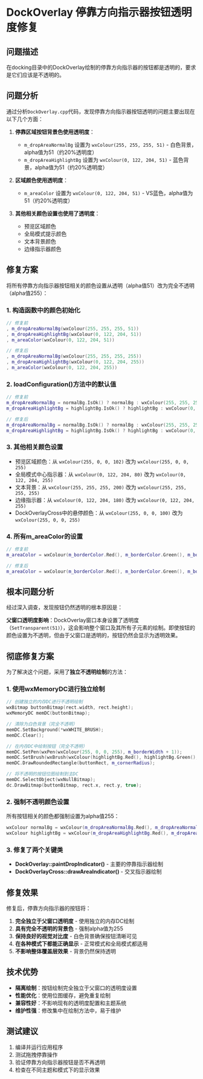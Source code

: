 # DockOverlay 停靠方向指示器按钮透明度修复

## 问题描述
在docking目录中的DockOverlay绘制的停靠方向指示器的按钮都是透明的，要求是它们应该是不透明的。

## 问题分析
通过分析`DockOverlay.cpp`代码，发现停靠方向指示器按钮透明的问题主要出现在以下几个方面：

1. **停靠区域按钮背景色使用透明度**：
   - `m_dropAreaNormalBg` 设置为 `wxColour(255, 255, 255, 51)` - 白色背景，alpha值为51（约20%透明度）
   - `m_dropAreaHighlightBg` 设置为 `wxColour(0, 122, 204, 51)` - 蓝色背景，alpha值为51（约20%透明度）

2. **区域颜色使用透明度**：
   - `m_areaColor` 设置为 `wxColour(0, 122, 204, 51)` - VS蓝色，alpha值为51（约20%透明度）

3. **其他相关颜色设置也使用了透明度**：
   - 预览区域颜色
   - 全局模式提示颜色
   - 文本背景颜色
   - 边缘指示器颜色

## 修复方案
将所有停靠方向指示器按钮相关的颜色设置从透明（alpha值51）改为完全不透明（alpha值255）：

### 1. 构造函数中的颜色初始化
```cpp
// 修复前
, m_dropAreaNormalBg(wxColour(255, 255, 255, 51))
, m_dropAreaHighlightBg(wxColour(0, 122, 204, 51))
, m_areaColor(wxColour(0, 122, 204, 51))

// 修复后
, m_dropAreaNormalBg(wxColour(255, 255, 255, 255))
, m_dropAreaHighlightBg(wxColour(0, 122, 204, 255))
, m_areaColor(wxColour(0, 122, 204, 255))
```

### 2. loadConfiguration()方法中的默认值
```cpp
// 修复前
m_dropAreaNormalBg = normalBg.IsOk() ? normalBg : wxColour(255, 255, 255, 51);
m_dropAreaHighlightBg = highlightBg.IsOk() ? highlightBg : wxColour(0, 122, 204, 51);

// 修复后
m_dropAreaNormalBg = normalBg.IsOk() ? normalBg : wxColour(255, 255, 255, 255);
m_dropAreaHighlightBg = highlightBg.IsOk() ? highlightBg : wxColour(0, 122, 204, 255);
```

### 3. 其他相关颜色设置
- 预览区域颜色：从 `wxColour(255, 0, 0, 102)` 改为 `wxColour(255, 0, 0, 255)`
- 全局模式中心指示器：从 `wxColour(0, 122, 204, 80)` 改为 `wxColour(0, 122, 204, 255)`
- 文本背景：从 `wxColour(255, 255, 255, 200)` 改为 `wxColour(255, 255, 255, 255)`
- 边缘指示器：从 `wxColour(0, 122, 204, 180)` 改为 `wxColour(0, 122, 204, 255)`
- DockOverlayCross中的悬停颜色：从 `wxColour(255, 0, 0, 100)` 改为 `wxColour(255, 0, 0, 255)`

### 4. 所有m_areaColor的设置
```cpp
// 修复前
m_areaColor = wxColour(m_borderColor.Red(), m_borderColor.Green(), m_borderColor.Blue(), 51);

// 修复后
m_areaColor = wxColour(m_borderColor.Red(), m_borderColor.Green(), m_borderColor.Blue(), 255);
```

## 根本问题分析
经过深入调查，发现按钮仍然透明的根本原因是：

**父窗口透明度影响**：DockOverlay窗口本身设置了透明度（`SetTransparent(51)`），这会影响整个窗口及其所有子元素的绘制。即使按钮的颜色设置为不透明，但由于父窗口是透明的，按钮仍然会显示为透明效果。

## 彻底修复方案
为了解决这个问题，采用了**独立不透明绘制**的方法：

### 1. 使用wxMemoryDC进行独立绘制
```cpp
// 创建独立的内存DC进行不透明绘制
wxBitmap buttonBitmap(rect.width, rect.height);
wxMemoryDC memDC(buttonBitmap);

// 清除为白色背景（完全不透明）
memDC.SetBackground(*wxWHITE_BRUSH);
memDC.Clear();

// 在内存DC中绘制按钮（完全不透明）
memDC.SetPen(wxPen(wxColour(255, 0, 0, 255), m_borderWidth + 1));
memDC.SetBrush(wxBrush(wxColour(highlightBg.Red(), highlightBg.Green(), highlightBg.Blue(), 255)));
memDC.DrawRoundedRectangle(buttonRect, m_cornerRadius);

// 将不透明的按钮位图绘制到主DC
memDC.SelectObject(wxNullBitmap);
dc.DrawBitmap(buttonBitmap, rect.x, rect.y, true);
```

### 2. 强制不透明颜色设置
所有按钮相关的颜色都强制设置为alpha值255：
```cpp
wxColour normalBg = wxColour(m_dropAreaNormalBg.Red(), m_dropAreaNormalBg.Green(), m_dropAreaNormalBg.Blue(), 255);
wxColour highlightBg = wxColour(m_dropAreaHighlightBg.Red(), m_dropAreaHighlightBg.Green(), m_dropAreaHighlightBg.Blue(), 255);
```

### 3. 修复了两个关键类
- **DockOverlay::paintDropIndicator()** - 主要的停靠指示器绘制
- **DockOverlayCross::drawAreaIndicator()** - 交叉指示器绘制

## 修复效果
修复后，停靠方向指示器的按钮将：
1. **完全独立于父窗口透明度** - 使用独立的内存DC绘制
2. **具有完全不透明的背景色** - 强制alpha值为255
3. **保持良好的视觉对比度** - 白色背景确保按钮清晰可见
4. **在各种模式下都能正确显示** - 正常模式和全局模式都适用
5. **不影响整体覆盖层效果** - 背景仍然保持透明

## 技术优势
- **隔离绘制**：按钮绘制完全独立于父窗口的透明度设置
- **性能优化**：使用位图缓存，避免重复绘制
- **兼容性好**：不影响现有的透明度配置和主题系统
- **维护性强**：修改集中在绘制方法中，易于维护

## 测试建议
1. 编译并运行应用程序
2. 测试拖拽停靠操作
3. 验证停靠方向指示器按钮是否不再透明
4. 检查在不同主题和模式下的显示效果
